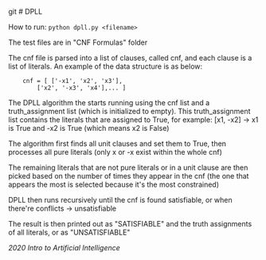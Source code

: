 git # DPLL

How to run:	`python dpll.py <filename>`

The test files are in "CNF Formulas" folder

The cnf file is parsed into a list of clauses, called cnf, and each clause is a list of literals. An example of the data structure is as below:
		
		cnf = [	['-x1', 'x2', 'x3'],	
			['x2', '-x3', 'x4'],...	]

The DPLL algorithm the starts running using the cnf list and a truth_assignment list (which is initialized to empty). This truth_assignment list contains the literals that are assigned to True, for example: [x1, -x2] -> x1 is True and -x2 is True (which means x2 is False)

The algorithm first finds all unit clauses and set them to True, then processes all pure literals (only x or -x exist within the whole cnf)

The remaining literals that are not pure literals or in a unit clause are then picked based on the number of times they appear in the cnf (the one that appears the most is selected because it's the most constrained)

DPLL then runs recursively until the cnf is found satisfiable, or when there're conflicts -> unsatisfiable

The result is then printed out as "SATISFIABLE" and the truth assignments of all literals, or as "UNSATISFIABLE"

*2020 Intro to Artificial Intelligence*

